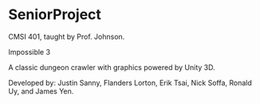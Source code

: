# SeniorProject

CMSI 401, taught by Prof. Johnson.

Impossible 3

A classic dungeon crawler with graphics powered by Unity 3D.

Developed by: Justin Sanny, Flanders Lorton, Erik Tsai, Nick Soffa, Ronald Uy, and James Yen.

